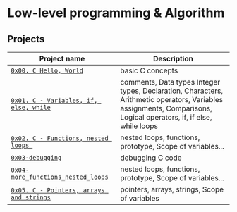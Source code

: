 # Low-level programming & Algorithm


## Projects


| Project name | Description |
| ------------ | ----------- |
| [`0x00. C Hello, World`](https://github.com/ZinoChan/alx-low_level_programming/tree/master/0x00-hello_world) | basic C concepts |
| [`0x01. C - Variables, if, else, while`](https://github.com/ZinoChan/alx-low_level_programming/tree/master/0x01-variables_if_else_while) | comments, Data types Integer types, Declaration, Characters, Arithmetic operators, Variables assignments, Comparisons, Logical operators, if, if else, while loops |
| [`0x02. C - Functions, nested loops `](https://github.com/ZinoChan/alx-low_level_programming/tree/master/0x02-functions_nested_loops) | nested loops,  functions, prototype, Scope of variables...|
| [`0x03-debugging`](https://github.com/ZinoChan/alx-low_level_programming/tree/master/0x03-debugging) | debugging C code |
| [`0x04-more_functions_nested_loops`](https://github.com/ZinoChan/alx-low_level_programming/tree/master/0x04-more_functions_nested_loops) | nested loops,  functions, prototype, Scope of variables... |
|[`0x05. C - Pointers, arrays and strings`](./0x05-pointers_arrays_strings) | pointers, arrays, strings, Scope of variables |




